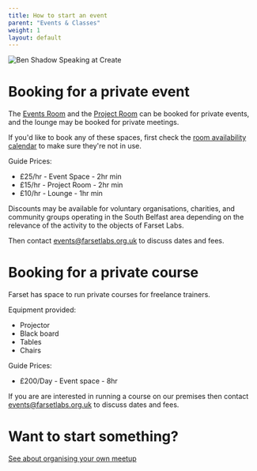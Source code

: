 ```yaml
---
title: How to start an event
parent: "Events & Classes"
weight: 1
layout: default
---
```


![Ben Shadow Speaking at Create](/assets/img/benb_shadow.jpg)

# Booking for a private event

The [Events Room](/about/facility.html#events-room) and the [Project Room](/about/facility.html#project-room) can be booked for private events, and the lounge may be booked for private meetings.

If you'd like to book any of these spaces, first check the [room availability calendar](/events/index.html) to make sure they're not in use. 

Guide Prices:

* £25/hr - Event Space - 2hr min
* £15/hr - Project Room - 2hr min
* £10/hr - Lounge - 1hr min

Discounts may be available for voluntary organisations, charities, and community groups operating in the South Belfast area depending on the relevance of the activity to the objects of Farset Labs.


Then contact [events@farsetlabs.org.uk](mailto:events@farsetlabs.org.uk) to discuss dates and fees.

# Booking for a private course

Farset has space to run private courses for freelance trainers. 
 
Equipment provided:

* Projector 
* Black board
* Tables
* Chairs

Guide Prices: 

* £200/Day - Event space - 8hr 

If you are are interested in running a course on our premises then contact [events@farsetlabs.org.uk](mailto:events@farsetlabs.org.uk) to discuss dates and fees.

# Want to start something?

[See about organising your own meetup](events/meetups.html)

